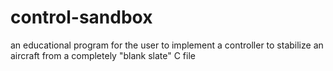 # control-sandbox
an educational program for the user to implement a controller to stabilize an aircraft from a completely "blank slate" C file 
